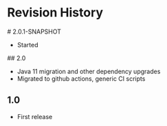 # Revision History

# 2.0.1-SNAPSHOT
* Started

## 2.0
* Java 11 migration and other dependency upgrades
* Migrated to github actions, generic CI scripts

## 1.0
* First release
